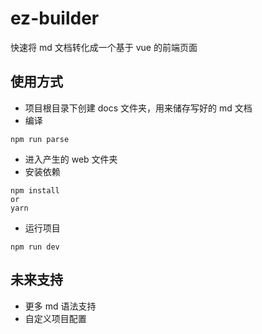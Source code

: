 # ez-builder

快速将 md 文档转化成一个基于 vue 的前端页面

## 使用方式

+ 项目根目录下创建 docs 文件夹，用来储存写好的 md 文档
+ 编译

```shell
npm run parse
```

+ 进入产生的 web 文件夹
+ 安装依赖

```shell
npm install
or
yarn
```

+ 运行项目

```shell
npm run dev
```

## 未来支持

+ 更多 md 语法支持
+ 自定义项目配置
